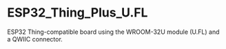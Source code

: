 # ESP32_Thing_Plus_U.FL
ESP32 Thing-compatible board using the WROOM-32U module (U.FL) and a QWIIC connector.
